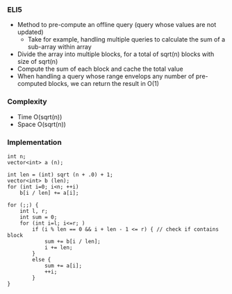 ### ELI5
- Method to pre-compute an offline query (query whose values are not updated)
    - Take for example, handling multiple queries to calculate the sum of a sub-array within array
- Divide the array into multiple blocks, for a total of sqrt(n) blocks with size of sqrt(n)
- Compute the sum of each block and cache the total value
- When handling a query whose range envelops any number of pre-computed blocks, we can return the result in O(1)

### Complexity
- Time O(sqrt(n))
- Space O(sqrt(n))

### Implementation
```
int n;
vector<int> a (n);

int len = (int) sqrt (n + .0) + 1;
vector<int> b (len);
for (int i=0; i<n; ++i)
    b[i / len] += a[i];

for (;;) {
    int l, r;
    int sum = 0;
    for (int i=l; i<=r; )
        if (i % len == 0 && i + len - 1 <= r) { // check if contains block
            sum += b[i / len];
            i += len;
        }
        else {
            sum += a[i];
            ++i;
        }
}
```
